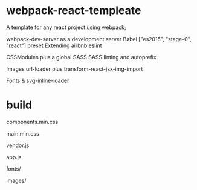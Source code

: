 # webpack-react-templeate
A template for any react project using webpack;

webpack-dev-server as a development server
Babel ["es2015", "stage-0", "react"] preset
Extending airbnb eslint

CSSModules plus a global SASS
SASS linting and autoprefix

Images url-loader plus transform-react-jsx-img-import

Fonts & svg-inline-loader

# build
components.min.css

main.min.css

vendor.js

app.js

fonts/

images/
